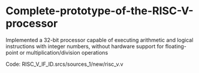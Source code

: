 # Complete-prototype-of-the-RISC-V-processor

Implemented a 32-bit processor capable of executing arithmetic and logical instructions with integer numbers, without hardware support for floating-point or multiplication/division operations

Code: RISC_V_IF_ID.srcs/sources_1/new/risc_v.v
